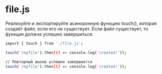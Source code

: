 # file.js

Реализуйте и экспортируйте асинхронную функцию touch(), которая создаёт файл, если его не существует. Если файл существует, то функция должна успешно завершиться.

```sh
import { touch } from './file.js';

touch('/myfile').then(() => console.log('created!'));

// Повторный вызов успешно завершается
touch('/myfile').then(() => console.log('created!'));
```
